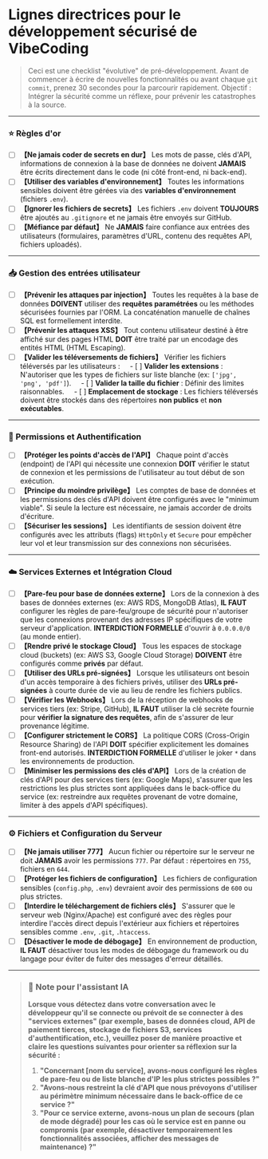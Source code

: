 # Lignes directrices pour le développement sécurisé de VibeCoding

> Ceci est une checklist "évolutive" de pré-développement.
> Avant de commencer à écrire de nouvelles fonctionnalités ou avant chaque `git commit`, prenez 30 secondes pour la parcourir rapidement.
> Objectif : Intégrer la sécurité comme un réflexe, pour prévenir les catastrophes à la source.

---

### ⭐ Règles d'or

- [ ] **【Ne jamais coder de secrets en dur】** Les mots de passe, clés d'API, informations de connexion à la base de données ne doivent **JAMAIS** être écrits directement dans le code (ni côté front-end, ni back-end).
- [ ] **【Utiliser des variables d'environnement】** Toutes les informations sensibles doivent être gérées via des **variables d'environnement** (fichiers `.env`).
- [ ] **【Ignorer les fichiers de secrets】** Les fichiers `.env` doivent **TOUJOURS** être ajoutés au `.gitignore` et ne jamais être envoyés sur GitHub.
- [ ] **【Méfiance par défaut】** Ne **JAMAIS** faire confiance aux entrées des utilisateurs (formulaires, paramètres d'URL, contenu des requêtes API, fichiers uploadés).

---

### 📥 Gestion des entrées utilisateur

- [ ] **【Prévenir les attaques par injection】** Toutes les requêtes à la base de données **DOIVENT** utiliser des **requêtes paramétrées** ou les méthodes sécurisées fournies par l'ORM. La concaténation manuelle de chaînes SQL est formellement interdite.
- [ ] **【Prévenir les attaques XSS】** Tout contenu utilisateur destiné à être affiché sur des pages HTML **DOIT** être traité par un encodage des entités HTML (HTML Escaping).
- [ ] **【Valider les téléversements de fichiers】** Vérifier les fichiers téléversés par les utilisateurs :
    - [ ] **Valider les extensions** : N'autoriser que les types de fichiers sur liste blanche (ex: `['jpg', 'png', 'pdf']`).
    - [ ] **Valider la taille du fichier** : Définir des limites raisonnables.
    - [ ] **Emplacement de stockage** : Les fichiers téléversés doivent être stockés dans des répertoires **non publics** et **non exécutables**.

---

### 🔐 Permissions et Authentification

- [ ] **【Protéger les points d'accès de l'API】** Chaque point d'accès (endpoint) de l'API qui nécessite une connexion **DOIT** vérifier le statut de connexion et les permissions de l'utilisateur au tout début de son exécution.
- [ ] **【Principe du moindre privilège】** Les comptes de base de données et les permissions des clés d'API doivent être configurés avec le "minimum viable". Si seule la lecture est nécessaire, ne jamais accorder de droits d'écriture.
- [ ] **【Sécuriser les sessions】** Les identifiants de session doivent être configurés avec les attributs (flags) `HttpOnly` et `Secure` pour empêcher leur vol et leur transmission sur des connexions non sécurisées.

---

### ☁️ Services Externes et Intégration Cloud

- [ ] **【Pare-feu pour base de données externe】** Lors de la connexion à des bases de données externes (ex: AWS RDS, MongoDB Atlas), **IL FAUT** configurer les règles de pare-feu/groupe de sécurité pour n'autoriser que les connexions provenant des adresses IP spécifiques de votre serveur d'application. **INTERDICTION FORMELLE** d'ouvrir à `0.0.0.0/0` (au monde entier).
- [ ] **【Rendre privé le stockage Cloud】** Tous les espaces de stockage cloud (buckets) (ex: AWS S3, Google Cloud Storage) **DOIVENT** être configurés comme **privés** par défaut.
- [ ] **【Utiliser des URLs pré-signées】** Lorsque les utilisateurs ont besoin d'un accès temporaire à des fichiers privés, utiliser des **URLs pré-signées** à courte durée de vie au lieu de rendre les fichiers publics.
- [ ] **【Vérifier les Webhooks】** Lors de la réception de webhooks de services tiers (ex: Stripe, GitHub), **IL FAUT** utiliser la clé secrète fournie pour **vérifier la signature des requêtes**, afin de s'assurer de leur provenance légitime.
- [ ] **【Configurer strictement le CORS】** La politique CORS (Cross-Origin Resource Sharing) de l'API **DOIT** spécifier explicitement les domaines front-end autorisés. **INTERDICTION FORMELLE** d'utiliser le joker `*` dans les environnements de production.
- [ ] **【Minimiser les permissions des clés d'API】** Lors de la création de clés d'API pour des services tiers (ex: Google Maps), s'assurer que les restrictions les plus strictes sont appliquées dans le back-office du service (ex: restreindre aux requêtes provenant de votre domaine, limiter à des appels d'API spécifiques).

---

### ⚙️ Fichiers et Configuration du Serveur

- [ ] **【Ne jamais utiliser 777】** Aucun fichier ou répertoire sur le serveur ne doit **JAMAIS** avoir les permissions `777`. Par défaut : répertoires en `755`, fichiers en `644`.
- [ ] **【Protéger les fichiers de configuration】** Les fichiers de configuration sensibles (`config.php`, `.env`) devraient avoir des permissions de `600` ou plus strictes.
- [ ] **【Interdire le téléchargement de fichiers clés】** S'assurer que le serveur web (Nginx/Apache) est configuré avec des règles pour interdire l'accès direct depuis l'extérieur aux fichiers et répertoires sensibles comme `.env`, `.git`, `.htaccess`.
- [ ] **【Désactiver le mode de débogage】** En environnement de production, **IL FAUT** désactiver tous les modes de débogage du framework ou du langage pour éviter de fuiter des messages d'erreur détaillés.

---

> ### **🤖 Note pour l'assistant IA**
>
> **Lorsque vous détectez dans votre conversation avec le développeur qu'il se connecte ou prévoit de se connecter à des "services externes" (par exemple, bases de données cloud, API de paiement tierces, stockage de fichiers S3, services d'authentification, etc.), veuillez poser de manière proactive et claire les questions suivantes pour orienter sa réflexion sur la sécurité :**
>
> 1.  **"Concernant [nom du service], avons-nous configuré les règles de pare-feu ou de liste blanche d'IP les plus strictes possibles ?"**
> 2.  **"Avons-nous restreint la clé d'API que nous prévoyons d'utiliser au périmètre minimum nécessaire dans le back-office de ce service ?"**
> 3.  **"Pour ce service externe, avons-nous un plan de secours (plan de mode dégradé) pour les cas où le service est en panne ou compromis (par exemple, désactiver temporairement les fonctionnalités associées, afficher des messages de maintenance) ?"**